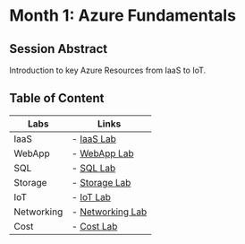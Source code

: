 # Month 1: Azure Fundamentals

## Session Abstract

Introduction to key Azure Resources from IaaS to IoT.


## Table of Content

| Labs          | Links                            |
|-------------------|----------------------------------|
| IaaS     | - [IaaS Lab](labs/lab_IaaS/) |
| WebApp       | - [WebApp Lab](labs/lab_WebApps/) |
| SQL       | - [SQL Lab](labs/lab_SQL/) |
| Storage       | - [Storage Lab](labs/lab_storage/) |
| IoT       | - [IoT Lab](labs/lab_IoT/) |
| Networking       | - [Networking Lab](labs/lab_Networking/) |
| Cost       | - [Cost Lab](labs/lab_Cost/) |
